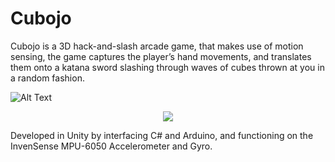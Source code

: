 # Cubojo

Cubojo is a 3D hack-and-slash arcade game, that makes use of motion sensing, the game captures the player’s hand movements, and translates them onto a katana sword slashing through waves of cubes thrown at you in a random fashion.

![Alt Text](https://github.com/alieldinayman/Cubojo/blob/master/Cubojo-Optimized.gif?raw=true)

<p align="center">
  <img src="https://github.com/alieldinayman/Cubojo/blob/master/Cubojo-Optimized.gif?raw=true">
</p>

Developed in Unity by interfacing C# and Arduino, and functioning on the InvenSense MPU-6050 Accelerometer and Gyro.
